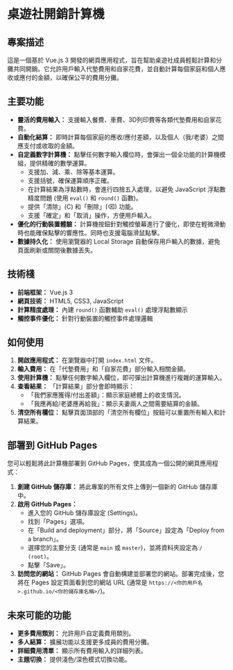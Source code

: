 # 桌遊社開銷計算機

## 專案描述
這是一個基於 Vue.js 3 開發的網頁應用程式，旨在幫助桌遊社成員輕鬆計算和分攤共同開銷。它允許用戶輸入代墊費用和自家花費，並自動計算每個家庭和個人應收或應付的金額，以確保公平的費用分攤。

## 主要功能
*   **靈活的費用輸入：** 支援輸入餐費、車費、3D列印費等各類代墊費用和自家花費。
*   **自動化結算：** 即時計算每個家庭的應收/應付差額，以及個人（我/老婆）之間應支付或收取的金額。
*   **自定義數字計算機：** 點擊任何數字輸入欄位時，會彈出一個全功能的計算機模組，提供精確的數學運算。
    *   支援加、減、乘、除等基本運算。
    *   支援括號，確保運算順序正確。
    *   在計算結果為浮點數時，會進行四捨五入處理，以避免 JavaScript 浮點數精度問題 (使用 `eval()` 和 `round()` 函數)。
    *   提供「清除」(C) 和「刪除」(⌫) 功能。
    *   支援「確定」和「取消」操作，方便用戶輸入。
*   **優化的行動裝置體驗：** 計算機按鈕針對觸控螢幕進行了優化，即使在輕微滑動時也能確保點擊的響應性。同時也支援電腦滑鼠點擊。
*   **數據持久化：** 使用瀏覽器的 Local Storage 自動保存用戶輸入的數據，避免頁面刷新或關閉後數據丟失。

## 技術棧
*   **前端框架：** Vue.js 3
*   **網頁技術：** HTML5, CSS3, JavaScript
*   **計算精度處理：** 內建 `round()` 函數輔助 `eval()` 處理浮點數顯示
*   **觸控事件優化：** 針對行動裝置的觸控事件處理邏輯

## 如何使用
1.  **開啟應用程式：** 在瀏覽器中打開 `index.html` 文件。
2.  **輸入費用：** 在「代墊費用」和「自家花費」部分輸入相關金額。
3.  **使用計算機：** 點擊任何數字輸入欄位，即可彈出計算機進行複雜的運算輸入。
4.  **查看結果：** 「計算結果」部分會即時顯示：
    *   「我們家應獲得/付出差額」：顯示家庭總體上的收支情況。
    *   「我應再給/老婆應再給我」：顯示夫妻兩人之間需要結算的金額。
5.  **清空所有欄位：** 點擊頁面頂部的「清空所有欄位」按鈕可以重置所有輸入和計算結果。

## 部署到 GitHub Pages
您可以輕鬆將此計算機部署到 GitHub Pages，使其成為一個公開的網頁應用程式：
1.  **創建 GitHub 儲存庫：** 將此專案的所有文件上傳到一個新的 GitHub 儲存庫中。
2.  **啟用 GitHub Pages：**
    *   進入您的 GitHub 儲存庫設定 (Settings)。
    *   找到「Pages」選項。
    *   在「Build and deployment」部分，將「Source」設定為「Deploy from a branch」。
    *   選擇您的主要分支 (通常是 `main` 或 `master`)，並將資料夾設定為 `/ (root)`。
    *   點擊「Save」。
3.  **訪問您的網站：** GitHub Pages 會自動構建並部署您的網站。部署完成後，您將在 Pages 設定頁面看到您的網站 URL (通常是 `https://<你的用戶名>.github.io/<你的儲存庫名稱>/`)。

## 未來可能的功能
*   **更多費用類別：** 允許用戶自定義費用類別。
*   **多人結算：** 擴展功能以支援更多成員的費用分攤。
*   **詳細費用清單：** 顯示所有費用輸入的詳細列表。
*   **主題切換：** 提供淺色/深色模式切換功能。
